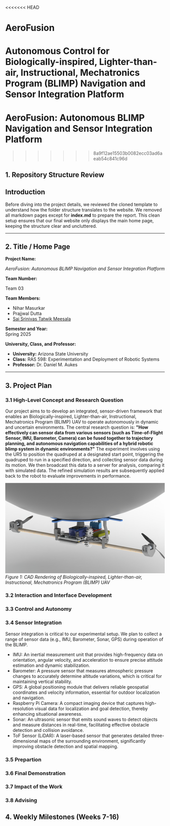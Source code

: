 <<<<<<< HEAD
# AeroFusion 
Autonomous Control for Biologically-inspired, Lighter-than-air, Instructional, Mechatronics Program (BLIMP) Navigation and Sensor Integration Platform
=======
# AeroFusion: Autonomous BLIMP Navigation and Sensor Integration Platform
>>>>>>> 8a9f12ae15503b0082ecc03ad6aeab54c841c96d

## 1. Repository Structure Review

## Introduction

Before diving into the project details, we reviewed the cloned template to understand how the folder structure translates to the website. We removed all markdown pages except for **index.md** to prepare the report. This clean setup ensures that our final website only displays the main home page, keeping the structure clear and uncluttered.

---

## 2. Title / Home Page

**Project Name:**  

_AeroFusion: Autonomous BLIMP Navigation and Sensor Integration Platform_

**Team Number:**  

Team 03

**Team Members:**  

- Nihar Masurkar
- Prajjwal Dutta
- [Sai Srinivas Tatwik Meesala](https://tatwik19.github.io/)

**Semester and Year:**  
Spring 2025

**University, Class, and Professor:**

- **University:** Arizona State University  
- **Class:** RAS 598: Experimentation and Deployment of Robotic Systems
- **Professor:** Dr. Daniel M. Aukes 

---

## 3. Project Plan

### 3.1 High-Level Concept and Research Question

Our project aims to to develop an integrated, sensor-driven framework that enables an Biologically-inspired, Lighter-than-air, Instructional, Mechatronics Program (BLIMP) UAV to operate autonomously in dynamic and uncertain environments. The central research question is: **"How effectively can sensor data from various sensors (such as Time-of-Flight Sensor, IMU, Barometer, Camera) can be fused together to trajectory planning, and autonomous navigation capabilities of a hybrid robotic blimp system in dynamic environments?"** 
The experiment involves using the UR5 to position the quadruped at a designated start point, triggering the quadruped to run in a specified direction, and collecting sensor data during its motion. We then broadcast this data to a server for analysis, comparing it with simulated data. The refined simulation results are subsequently applied back to the robot to evaluate improvements in performance.
  
![High-Level System Concept](./figures/blimp_model.JPG)  
*Figure 1: CAD Rendering of Biologically-inspired, Lighter-than-air, Instructional, Mechatronics Program (BLIMP) UAV*

### 3.2 Interaction and Interface Development

### 3.3 Control and Autonomy

### 3.4 Sensor Integration

Sensor integration is critical to our experimental setup. We plan to collect a range of sensor data (e.g., IMU, Barometer, Sonar, GPS) during operation of the BLIMP.

- IMU: An inertial measurement unit that provides high-frequency data on orientation, angular velocity, and acceleration to ensure precise attitude estimation and dynamic stabilization.
- Barometer: A pressure sensor that measures atmospheric pressure changes to accurately determine altitude variations, which is critical for maintaining vertical stability.
- GPS: A global positioning module that delivers reliable geospatial coordinates and velocity information, essential for outdoor localization and navigation.
- Raspberry Pi Camera: A compact imaging device that captures high-resolution visual data for localization and goal detection, thereby enhancing situational awareness.
- Sonar: An ultrasonic sensor that emits sound waves to detect objects and measure distances in real-time, facilitating effective obstacle detection and collision avoidance.
- ToF Sensor (LiDAR): A laser-based sensor that generates detailed three-dimensional maps of the surrounding environment, significantly improving obstacle detection and spatial mapping.

### 3.5 Prepartion

### 3.6 Final Demonstration

### 3.7 Impact of the Work

### 3.8 Advising

## 4. Weekly Milestones (Weeks 7-16)